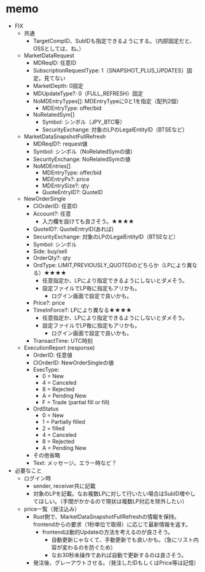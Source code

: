 # memo

- FIX
  - 共通
    - TargetCompID、SubIDも指定できるようにする。（内部固定だと、OSSとしては、ね。）
  - MarketDataRequest
    - MDReqID: 任意ID
    - SubscriptionRequestType: 1（SNAPSHOT_PLUS_UPDATES）固定。見てない
    - MarketDepth: 0固定
    - MDUpdateType?: 0（FULL_REFRESH）固定
    - NoMDEntryTypes[]: MDEntryTypeに0と1を指定（配列2個）
      - MDEntryType: offer/bid
    - NoRelatedSym[]
      - Symbol: シンボル（JPY_BTC等）
      - SecurityExchange: 対象のLPのLegalEntityID（BTSEなど）
  - MarketDataSnapshotFullRefresh
    - MDReqID?: request値
    - Symbol: シンボル（NoRelatedSymの値）
    - SecurityExchange: NoRelatedSymの値
    - NoMDEntries[]
      - MDEntryType: offer/bid
      - MDEntryPx?: price
      - MDEntrySize?: qty
      - QuoteEntryID?: QuoteID
  - NewOrderSingle
    - ClOrderID: 任意ID
    - Account?: 任意
      - 入力欄を設けても良さそう。★★★★
    - QuoteID?: QuoteEntryID(あれば)
    - SecurityExchange: 対象のLPのLegalEntityID（BTSEなど）
    - Symbol: シンボル
    - Side: buy/sell
    - OrderQty?: qty
    - OrdType: LIMIT,PREVIOUSLY_QUOTEDのどちらか（LPにより異なる）★★★★
      - 任意指定か、LPにより指定できるようにしないとダメそう。
      - 設定ファイルでLP毎に指定もアリかも。
        - ログイン画面で設定で良いかも。
    - Price?: price
    - TimeInForce?: LPにより異なる★★★★
      - 任意指定か、LPにより指定できるようにしないとダメそう。
      - 設定ファイルでLP毎に指定もアリかも。
        - ログイン画面で設定で良いかも。
    - TransactTime: UTC時刻
  - ExecutionReport (response)
    - OrderID: 任意値
    - ClOrderID: NewOrderSingleの値
    - ExecType:
      - 0 = New
      - 4 = Canceled
      - 8 = Rejected
      - A = Pending New
      - F = Trade (partial fill or fill)
    - OrdStatus
      - 0 = New
      - 1 = Partially filled
      - 2 = filled
      - 4 = Canceled
      - 8 = Rejected
      - A = Pending New
    - その他省略
    - Text: メッセージ。エラー時など？
- 必要なこと
  - ログイン時
    - sender, receiver共に記載
    - 対象のLPを記載。なお複数LPに対して行いたい場合はSubID増やしてほしい。（手間がかかるので現状は複数LP対応を除外したい）
  - price一覧（発注込み）
    - Rust側で、MarketDataSnapshotFullRefreshの情報を保持。frontendからの要求（1秒単位で取得）に応じて最新情報を返す。
      - frontendは動的Updateの方法を考えるのが良さそう。
        - 自動更新じゃなくて、手動更新でも良いかも。（急にリスト内容が変わるのを防ぐため）
        - なお30秒未操作であれば自動で更新するのは良さそう。
    - 発注後、グレーアウトさせる。（発注したIDもしくはPrice等は記憶）
